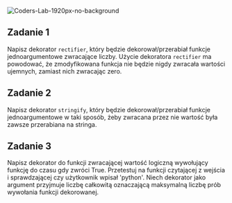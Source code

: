 ![Coders-Lab-1920px-no-background](https://user-images.githubusercontent.com/30623667/104709394-2cabee80-571f-11eb-9518-ea6a794e558e.png)


## Zadanie 1

Napisz dekorator `rectifier`, który będzie dekorował/przerabiał funkcje jednoargumentowe zwracające liczby. 
Użycie dekoratora `rectifier` ma powodować, że zmodyfikowana funkcja nie będzie nigdy zwracała wartości ujemnych, 
zamiast nich zwracając zero.


## Zadanie 2

Napisz dekorator `stringify`, który będzie dekorował/przerabiał funkcje jednoargumentowe 
w taki sposób, żeby zwracana przez nie wartość była zawsze przerabiana na stringa.


## Zadanie 3

Napisz dekorator do funkcji zwracającej wartość logiczną wywołujący funkcję do czasu gdy zwróci True. 
Przetestuj na funkcji czytającej z wejścia i sprawdzającej czy użytkownik wpisał 'python'. Niech
dekorator jako argument przyjmuje liczbę całkowitą oznaczającą maksymalną liczbę prób wywołania
funkcji dekorowanej.
